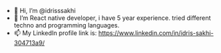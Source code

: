 - 👋 Hi, I’m @idrisssakhi
- 👀 I’m React native developer, i have 5 year experience. tried different techno and programming languages. 
- 📫 My LinkedIn profile link is: https://www.linkedin.com/in/idris-sakhi-304713a9/

<!---
idrisssakhi/idrisssakhi is a ✨ special ✨ repository because its `README.md` (this file) appears on your GitHub profile.
You can click the Preview link to take a look at your changes.
--->
